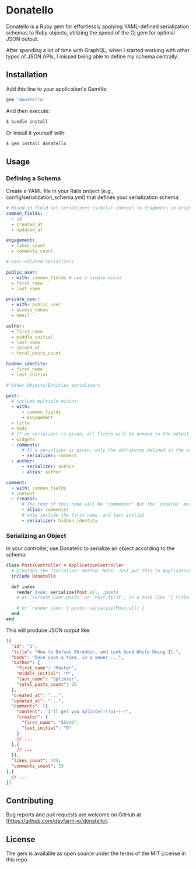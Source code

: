 # Donatello

Donatello is a Ruby gem for effortlessly applying YAML-defined serialization schemas to Ruby objects, utilizing the speed of the Oj gem for optimal JSON output.

After spending a lot of time with GraphQL, when I started working with other types of JSON APIs, I missed being able to define my schema centrally.

## Installation

Add this line to your application's Gemfile:

```ruby
gem 'donatello'
```

And then execute:

```bash
$ bundle install
```

Or install it yourself with:

```bash
$ gem install donatello
```

## Usage

### Defining a Schema

Create a YAML file in your Rails project (e.g., config/serialization_schema.yml) that defines your serialization schema:

```yaml
# Mixed-in field set serializers (similar concept to fragments in GraphQL)
common_fields:
  - id
  - created_at
  - updated_at

engagement:
  - likes_count
  - comments_count

# User-related serializers

public_user:
  - with: common_fields # use a single mixin
  - first_name
  - last_name

private_user:
  - with: public_user
  - access_token
  - email

author:
  - first_name
  - middle_initial
  - last_name
  - joined_at
  - total_posts_count

hidden_identity:
  - first_name
  - last_initial

# Other Objects/Entities serializers

post:
  # include multiple mixins:
  - with:
      - common_fields
      - engagement
  - title
  - body
  # If no serializer is given, all fields will be dumped to the output:
  - widgets
  - comments:
      # If a serializer is given, only the attributes defined in the schema will be included:
      - serializer: comment
  - author:
      - serializer: author
      - alias: author

comment:
  - with: common_fields
  - content
  - creator:
      # The root of this node will be "commenter" but the `creator` message will be sent to the `comment` object
      - alias: commenter
      # only include the first name, and last initial
      - serializer: hidden_identity
```

### Serializing an Object

In your controller, use Donatello to serialize an object according to the schema:

```ruby
class PostsController < ApplicationController
  # provides the "serialize" method. Note: Just put this in ApplicationController
  include Donatello

  def index
    render json: serialize(Post.all, :post)
    # or `current_user.posts` or `Post.first`, or a hash like `{ title: "Foo", ... }`

    # or `render json: { posts: serialize(Post.all) }
  end
end
```

This will produce JSON output like:

```JSON
[{
  "id": "1",
  "title": "How to Defeat Shredder, and Look Good While Doing It.",
  "body": "Once upon a time, in a sewer ...",
  "author": {
    "first_name": "Master",
    "middle_initial": "P",
    "last_name": "Splinter",
    "total_posts_count": 25
  },
  "created_at": "...",
  "updated_at": "...",
  "comments": [{
    "content": "I'll get you Splinter!!!11~!~!",
    "creator": {
      "first_name": "Shred",
      "last_initial": "R"
    }
    // ...
  },{
    // ...
  }],
  "likes_count": 444,
  "comments_count": 33
},{
  // ...
}]
```

## Contributing

Bug reports and pull requests are welcome on GitHub at [https://github.com/devfarm-io/donatello].

## License

The gem is available as open source under the terms of the MIT License in this repo.
